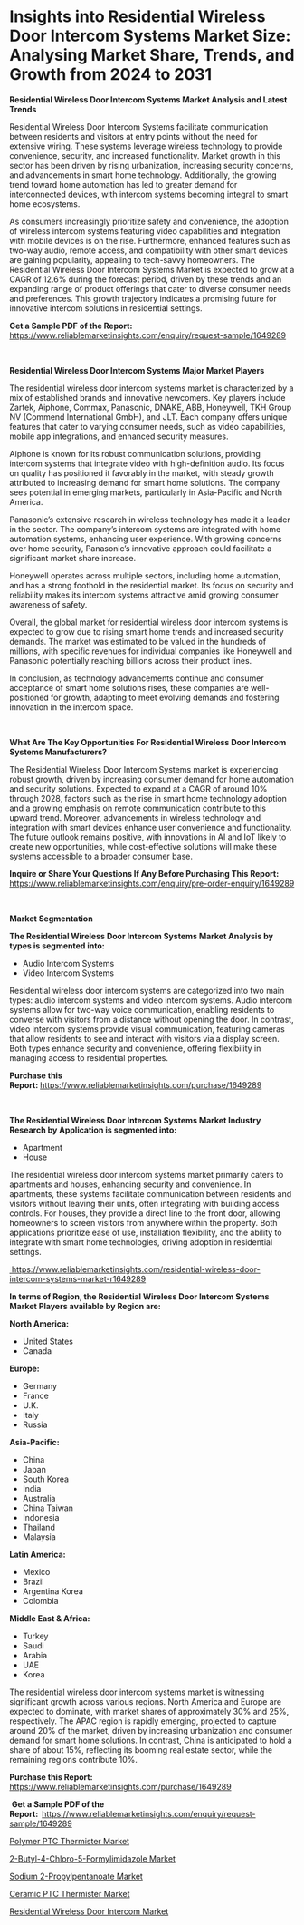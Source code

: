 <p><h1>Insights into Residential Wireless Door Intercom Systems Market Size: Analysing Market Share, Trends, and Growth from 2024 to 2031</h1></p><p><strong>Residential Wireless Door Intercom Systems Market Analysis and Latest Trends</strong></p>
<p><p>Residential Wireless Door Intercom Systems facilitate communication between residents and visitors at entry points without the need for extensive wiring. These systems leverage wireless technology to provide convenience, security, and increased functionality. Market growth in this sector has been driven by rising urbanization, increasing security concerns, and advancements in smart home technology. Additionally, the growing trend toward home automation has led to greater demand for interconnected devices, with intercom systems becoming integral to smart home ecosystems.</p><p>As consumers increasingly prioritize safety and convenience, the adoption of wireless intercom systems featuring video capabilities and integration with mobile devices is on the rise. Furthermore, enhanced features such as two-way audio, remote access, and compatibility with other smart devices are gaining popularity, appealing to tech-savvy homeowners. The Residential Wireless Door Intercom Systems Market is expected to grow at a CAGR of 12.6% during the forecast period, driven by these trends and an expanding range of product offerings that cater to diverse consumer needs and preferences. This growth trajectory indicates a promising future for innovative intercom solutions in residential settings.</p></p>
<p><strong>Get a Sample PDF of the Report:&nbsp;</strong> <a href="https://www.reliablemarketinsights.com/enquiry/request-sample/1649289?utm_campaign=1197&utm_medium=2&utm_source=Github&utm_content=ia&utm_term=15102024&utm_id=residential-wireless-door-intercom-systems">https://www.reliablemarketinsights.com/enquiry/request-sample/1649289</a></p>
<p>&nbsp;</p>
<p><strong>Residential Wireless Door Intercom Systems Major Market Players</strong></p>
<p><p>The residential wireless door intercom systems market is characterized by a mix of established brands and innovative newcomers. Key players include Zartek, Aiphone, Commax, Panasonic, DNAKE, ABB, Honeywell, TKH Group NV (Commend International GmbH), and JLT. Each company offers unique features that cater to varying consumer needs, such as video capabilities, mobile app integrations, and enhanced security measures.</p><p>Aiphone is known for its robust communication solutions, providing intercom systems that integrate video with high-definition audio. Its focus on quality has positioned it favorably in the market, with steady growth attributed to increasing demand for smart home solutions. The company sees potential in emerging markets, particularly in Asia-Pacific and North America.</p><p>Panasonic’s extensive research in wireless technology has made it a leader in the sector. The company’s intercom systems are integrated with home automation systems, enhancing user experience. With growing concerns over home security, Panasonic’s innovative approach could facilitate a significant market share increase.</p><p>Honeywell operates across multiple sectors, including home automation, and has a strong foothold in the residential market. Its focus on security and reliability makes its intercom systems attractive amid growing consumer awareness of safety.</p><p>Overall, the global market for residential wireless door intercom systems is expected to grow due to rising smart home trends and increased security demands. The market was estimated to be valued in the hundreds of millions, with specific revenues for individual companies like Honeywell and Panasonic potentially reaching billions across their product lines.</p><p>In conclusion, as technology advancements continue and consumer acceptance of smart home solutions rises, these companies are well-positioned for growth, adapting to meet evolving demands and fostering innovation in the intercom space.</p></p>
<p>&nbsp;</p>
<p><strong>What Are The Key Opportunities For Residential Wireless Door Intercom Systems Manufacturers?</strong></p>
<p><p>The Residential Wireless Door Intercom Systems market is experiencing robust growth, driven by increasing consumer demand for home automation and security solutions. Expected to expand at a CAGR of around 10% through 2028, factors such as the rise in smart home technology adoption and a growing emphasis on remote communication contribute to this upward trend. Moreover, advancements in wireless technology and integration with smart devices enhance user convenience and functionality. The future outlook remains positive, with innovations in AI and IoT likely to create new opportunities, while cost-effective solutions will make these systems accessible to a broader consumer base.</p></p>
<p><strong>Inquire or Share Your Questions If Any Before Purchasing This Report:</strong> <a href="https://www.reliablemarketinsights.com/enquiry/pre-order-enquiry/1649289?utm_campaign=1197&utm_medium=2&utm_source=Github&utm_content=ia&utm_term=15102024&utm_id=residential-wireless-door-intercom-systems">https://www.reliablemarketinsights.com/enquiry/pre-order-enquiry/1649289</a></p>
<p>&nbsp;</p>
<p><strong>Market Segmentation</strong></p>
<p><strong>The Residential Wireless Door Intercom Systems Market Analysis by types is segmented into:</strong></p>
<p><ul><li>Audio Intercom Systems</li><li>Video Intercom Systems</li></ul></p>
<p><p>Residential wireless door intercom systems are categorized into two main types: audio intercom systems and video intercom systems. Audio intercom systems allow for two-way voice communication, enabling residents to converse with visitors from a distance without opening the door. In contrast, video intercom systems provide visual communication, featuring cameras that allow residents to see and interact with visitors via a display screen. Both types enhance security and convenience, offering flexibility in managing access to residential properties.</p></p>
<p><strong>Purchase this Report:&nbsp;</strong><a href="https://www.reliablemarketinsights.com/purchase/1649289?utm_campaign=1197&utm_medium=2&utm_source=Github&utm_content=ia&utm_term=15102024&utm_id=residential-wireless-door-intercom-systems">https://www.reliablemarketinsights.com/purchase/1649289</a></p>
<p>&nbsp;</p>
<p><strong>The Residential Wireless Door Intercom Systems Market Industry Research by Application is segmented into:</strong></p>
<p><ul><li>Apartment</li><li>House</li></ul></p>
<p><p>The residential wireless door intercom systems market primarily caters to apartments and houses, enhancing security and convenience. In apartments, these systems facilitate communication between residents and visitors without leaving their units, often integrating with building access controls. For houses, they provide a direct line to the front door, allowing homeowners to screen visitors from anywhere within the property. Both applications prioritize ease of use, installation flexibility, and the ability to integrate with smart home technologies, driving adoption in residential settings.</p></p>
<p><a href="https://www.reliablemarketinsights.com/residential-wireless-door-intercom-systems-market-r1649289?utm_campaign=1197&utm_medium=2&utm_source=Github&utm_content=ia&utm_term=15102024&utm_id=residential-wireless-door-intercom-systems">&nbsp;https://www.reliablemarketinsights.com/residential-wireless-door-intercom-systems-market-r1649289</a></p>
<p><strong>In terms of Region, the Residential Wireless Door Intercom Systems Market Players available by Region are:</strong></p>
<p>
    <p> <strong> North America: </strong>
        <ul>
            <li>United States</li>
            <li>Canada</li>
        </ul>
        </p> 
    <p> <strong> Europe: </strong>
        <ul>
            <li>Germany</li>
            <li>France</li>
            <li>U.K.</li>
            <li>Italy</li>
            <li>Russia</li>
        </ul>
        </p> 
    <p> <strong> Asia-Pacific: </strong>
        <ul>
            <li>China</li>
            <li>Japan</li>
            <li>South Korea</li>
            <li>India</li>
            <li>Australia</li>
            <li>China Taiwan</li>
            <li>Indonesia</li>
            <li>Thailand</li>
            <li>Malaysia</li>
        </ul>
        </p> 
    <p> <strong> Latin America: </strong>
        <ul>
            <li>Mexico</li>
            <li>Brazil</li>
            <li>Argentina Korea</li>
            <li>Colombia</li>
        </ul>
        </p> 
    <p> <strong> Middle East & Africa: </strong>
        <ul>
            <li>Turkey</li>
            <li>Saudi</li>
            <li>Arabia</li>
            <li>UAE</li>
            <li>Korea</li>
        </ul>
    </p>
    </p>
<p><p>The residential wireless door intercom systems market is witnessing significant growth across various regions. North America and Europe are expected to dominate, with market shares of approximately 30% and 25%, respectively. The APAC region is rapidly emerging, projected to capture around 20% of the market, driven by increasing urbanization and consumer demand for smart home solutions. In contrast, China is anticipated to hold a share of about 15%, reflecting its booming real estate sector, while the remaining regions contribute 10%.</p></p>
<p><strong>Purchase this Report: </strong><a href="https://www.reliablemarketinsights.com/purchase/1649289?utm_campaign=1197&utm_medium=2&utm_source=Github&utm_content=ia&utm_term=15102024&utm_id=residential-wireless-door-intercom-systems">https://www.reliablemarketinsights.com/purchase/1649289</a></p>
<p>&nbsp;<strong>Get a Sample PDF of the Report:&nbsp;&nbsp;</strong><a href="https://www.reliablemarketinsights.com/enquiry/request-sample/1649289?utm_campaign=1197&utm_medium=2&utm_source=Github&utm_content=ia&utm_term=15102024&utm_id=residential-wireless-door-intercom-systems">https://www.reliablemarketinsights.com/enquiry/request-sample/1649289</a></p>
<p><strong></strong></p>
<p><p><a href="https://www.linkedin.com/pulse/influencing-factors-polymer-ptc-thermister-market-insights-2qehe?utm_campaign=1197&utm_medium=2&utm_source=Github&utm_content=ia&utm_term=15102024&utm_id=residential-wireless-door-intercom-systems">Polymer PTC Thermister Market</a></p><p><a href="https://www.linkedin.com/pulse/2-butyl-4-chloro-5-formylimidazole-market-segmentation-applications-6jfce?utm_campaign=1197&utm_medium=2&utm_source=Github&utm_content=ia&utm_term=15102024&utm_id=residential-wireless-door-intercom-systems">2-Butyl-4-Chloro-5-Formylimidazole Market</a></p><p><a href="https://www.linkedin.com/pulse/sodium-2-propylpentanoate-market-trends-focusing-insight-forecast-wydse?utm_campaign=1197&utm_medium=2&utm_source=Github&utm_content=ia&utm_term=15102024&utm_id=residential-wireless-door-intercom-systems">Sodium 2-Propylpentanoate Market</a></p><p><a href="https://www.linkedin.com/pulse/ceramic-ptc-thermister-market-revolution-2024-2031-trends-wyj9e?utm_campaign=1197&utm_medium=2&utm_source=Github&utm_content=ia&utm_term=15102024&utm_id=residential-wireless-door-intercom-systems">Ceramic PTC Thermister Market</a></p><p><a href="https://github.com/NorbertYates/Market-Research-Report-List-7/blob/main/residential-wireless-door-intercom-market.md?utm_campaign=1197&utm_medium=2&utm_source=Github&utm_content=ia&utm_term=15102024&utm_id=residential-wireless-door-intercom-systems">Residential Wireless Door Intercom Market</a></p></p>